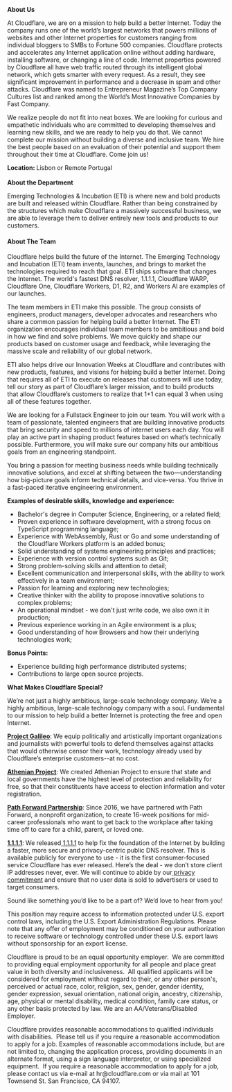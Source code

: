 <div class="content-intro">
	<div><strong>About Us</strong></div>
	<div>
		<p>At Cloudflare, we are on a mission to help build a better Internet. Today the company runs one of the world’s largest networks that powers millions of websites and other Internet properties for customers ranging from individual bloggers to SMBs to Fortune 500 companies. Cloudflare protects and accelerates any Internet application online without adding hardware, installing software, or changing a line of code. Internet properties powered by Cloudflare all have web traffic routed through its intelligent global network, which gets smarter with every request. As a result, they see significant improvement in performance and a decrease in spam and other attacks. Cloudflare was named to Entrepreneur Magazine’s Top Company Cultures list and ranked among the World’s Most Innovative Companies by Fast Company.&nbsp;</p>
		<p><span style="font-weight: 400;">We realize people do not fit into neat boxes. We are looking for curious and empathetic individuals who are committed to developing themselves and learning new skills, and we are ready to help you do that. We cannot complete our mission without building a diverse and inclusive team. We hire the best people based on an evaluation of their potential and support them throughout their time at Cloudflare. Come join us!&nbsp;</span></p>
	</div>
</div>
<p><strong>Location: </strong>Lisbon or Remote Portugal<strong> <br><br>About the Department</strong></p>
<p><span style="font-weight: 400;">Emerging Technologies &amp; Incubation (ETI) is where new and bold products are built and released within Cloudflare. Rather than being constrained by the structures which make Cloudflare a massively successful business, we are able to leverage them to deliver entirely new tools and products to our customers.&nbsp;</span></p>
<h4><strong>About The Team</strong></h4>
<p>Cloudflare helps build the future of the Internet. The Emerging Technology and Incubation (ETI) team invents, launches, and brings to market the technologies required to reach that goal. ETI ships software that changes the Internet. The world's fastest DNS resolver, 1.1.1.1, Cloudflare WARP, Cloudflare One, Cloudflare Workers, D1, R2, and Workers AI are examples of our launches.</p>
<p>The team members in ETI make this possible. The group consists of engineers, product managers, developer advocates and researchers who share a common passion for helping build a better Internet. The ETI organization encourages individual team members to be ambitious and bold in how we find and solve problems. We move quickly and shape our products based on customer usage and feedback, while leveraging the massive scale and reliability of our global network.</p>
<p>ETI also helps drive our Innovation Weeks at Cloudflare and contributes with new products, features, and visions for helping build a better Internet. Doing that requires all of ETI to execute on releases that customers will use today, tell our story as part of Cloudflare’s larger mission, and to build products that allow Cloudflare’s customers to realize that 1+1 can equal 3 when using all of these features together.</p>
<p>We are looking for a Fullstack Engineer to join our team. You will work with a team of passionate, talented engineers that are building innovative products that bring security and speed to millions of internet users each day. You will play an active part in shaping product features based on what’s technically possible. Furthermore, you will make sure our company hits our ambitious goals from an engineering standpoint.</p>
<p>You bring a passion for meeting business needs while building technically innovative solutions, and excel at shifting between the two—understanding how big-picture goals inform technical details, and vice-versa. You thrive in a fast-paced iterative engineering environment.</p>
<p><strong>Examples of desirable skills, knowledge and experience:</strong></p>
<ul>
	<li>Bachelor's degree in Computer Science, Engineering, or a related field;</li>
	<li>Proven experience in software development, with a strong focus on TypeScript programming language;</li>
	<li>Experience with WebAssembly, Rust or Go and some understanding of the Cloudflare Workers platform is an added bonus;</li>
	<li>Solid understanding of systems engineering principles and practices;</li>
	<li>Experience with version control systems such as Git;</li>
	<li>Strong problem-solving skills and attention to detail;</li>
	<li>Excellent communication and interpersonal skills, with the ability to work effectively in a team environment;</li>
	<li>Passion for learning and exploring new technologies;</li>
	<li>Creative thinker with the ability to propose innovative solutions to complex problems;</li>
	<li>An operational mindset - we don't just write code, we also own it in production;</li>
	<li>Previous experience working in an Agile environment is a plus;</li>
	<li>Good understanding of how Browsers and how their underlying technologies work;</li>
</ul>
<p><strong>Bonus Points:</strong></p>
<ul>
	<li>Experience building high performance distributed systems;</li>
	<li>Contributions to large open source projects.</li>
</ul>
<div class="content-conclusion">
	<p><strong>What Makes Cloudflare Special?</strong></p>
	<p><span style="font-weight: 400;">We’re not just a highly ambitious, large-scale technology company. We’re a highly ambitious, large-scale technology company with a soul. Fundamental to our mission to help build a better Internet is protecting the free and open Internet.</span></p>
	<p><a href="https://blog.cloudflare.com/protecting-free-expression-online/"><strong>Project Galileo</strong></a><span style="font-weight: 400;">: We equip politically and artistically important organizations and journalists with powerful tools to defend themselves against attacks that would otherwise censor their work, technology already used by Cloudflare’s enterprise customers--at no cost.</span></p>
	<p><strong><a href="https://www.cloudflare.com/athenian/">Athenian Project</a></strong><span style="font-weight: 400;">: We created Athenian Project to ensure that state and local governments have the highest level of protection and reliability for free, so that their constituents have access to election information and voter registration.</span></p>
	<p><a href="https://blog.cloudflare.com/tag/path-forward/"><strong>Path Forward Partnership</strong></a><span style="font-weight: 400;">: Since 2016, we have partnered with Path Forward, a nonprofit organization, to create 16-week positions for mid-career professionals who want to get back to the workplace after taking time off to care for a child, parent, or loved one.</span></p>
	<p><a href="https://1.1.1.1/"><strong>1.1.1.1</strong></a><span style="font-weight: 400;">: We released</span><a href="https://1.1.1.1/"> <span style="font-weight: 400;">1.1.1.1</span></a><span style="font-weight: 400;"> to help fix the foundation of the Internet by building a faster, more secure and privacy-centric public DNS resolver. This is available publicly for everyone to use - it is the first consumer-focused service Cloudflare has ever released. Here’s the deal - we don’t store client IP addresses never, ever. We will continue to abide by our</span><a href="https://developers.cloudflare.com/1.1.1.1/privacy/public-dns-resolver"> privacy commitment</a><span style="font-weight: 400;"> and ensure that no user data is sold to advertisers or used to target consumers.</span></p>
	<p><span style="font-weight: 400;">Sound like something you’d like to be a part of? We’d love to hear from you!</span></p>
	<p><span style="font-weight: 400;">This position may require access to information protected under U.S. export control laws, including the U.S. Export Administration Regulations. Please note that any offer of employment may be conditioned on your authorization to receive software or technology controlled under these U.S. export laws without sponsorship for an export license.</span></p>
	<p><span style="font-weight: 400;">Cloudflare is proud to be an equal opportunity employer. &nbsp;We are committed to providing equal employment opportunity for all people and place great value in both diversity and inclusiveness. &nbsp;All qualified applicants will be considered for employment without regard to their, or any other person's, perceived or actual</span> <span style="font-weight: 400;">race, color, religion, sex, gender, gender identity, gender expression, sexual orientation, national origin, ancestry, citizenship, age, physical or mental disability, medical condition, family care status, or any other basis protected by law. </span><span style="font-weight: 400;">We are an AA/Veterans/Disabled Employer.</span></p>
	<p><span style="font-weight: 400;">Cloudflare provides reasonable accommodations to qualified individuals with disabilities. &nbsp;Please tell us if you require a reasonable accommodation to apply for a job. Examples of reasonable accommodations include, but are not limited to, changing the application process, providing documents in an alternate format, using a sign language interpreter, or using specialized equipment. &nbsp;If you require a reasonable accommodation to apply for a job, please contact us via e-mail at </span><span style="font-weight: 400;">hr@cloudflare.com</span><span style="font-weight: 400;"> or via mail at 101 Townsend St. San Francisco, CA 94107.</span></p>
</div>